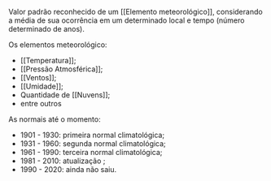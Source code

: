 Valor padrão reconhecido de um [[Elemento meteorológico]], considerando a média de sua ocorrência em um determinado local e tempo (número determinado de anos).

Os elementos meteorológico:
- [[Temperatura]];
- [[Pressão Atmosférica]];
- [[Ventos]];
- [[Umidade]];
- Quantidade de [[Nuvens]];
- entre outros

As normais até o momento:
- 1901 - 1930: primeira normal climatológica;
- 1931 - 1960: segunda normal climatológica;
- 1961 - 1990: terceira normal climatológica;
- 1981 - 2010: atualização ;
- 1990 - 2020: ainda não saiu.